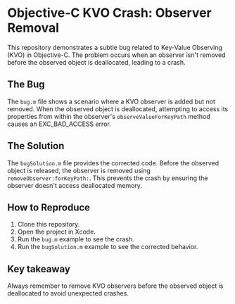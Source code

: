 # Objective-C KVO Crash: Observer Removal

This repository demonstrates a subtle bug related to Key-Value Observing (KVO) in Objective-C. The problem occurs when an observer isn't removed before the observed object is deallocated, leading to a crash. 

## The Bug
The `bug.m` file shows a scenario where a KVO observer is added but not removed.  When the observed object is deallocated, attempting to access its properties from within the observer's `observeValueForKeyPath` method causes an EXC_BAD_ACCESS error.

## The Solution
The `bugSolution.m` file provides the corrected code. Before the observed object is released, the observer is removed using `removeObserver:forKeyPath:`.  This prevents the crash by ensuring the observer doesn't access deallocated memory.

## How to Reproduce
1. Clone this repository.
2. Open the project in Xcode.
3. Run the `bug.m` example to see the crash. 
4. Run the `bugSolution.m` example to see the corrected behavior.

## Key takeaway
Always remember to remove KVO observers before the observed object is deallocated to avoid unexpected crashes.